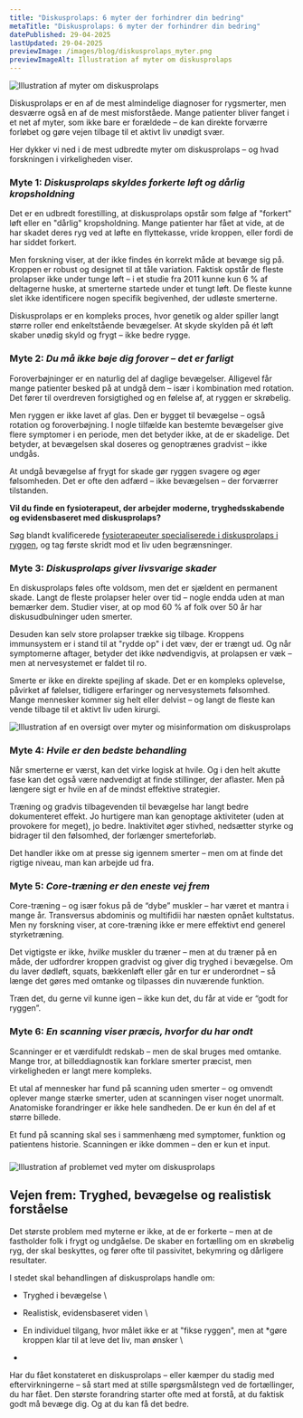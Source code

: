 ```yaml
---
title: "Diskusprolaps: 6 myter der forhindrer din bedring"
metaTitle: "Diskusprolaps: 6 myter der forhindrer din bedring"
datePublished: 29-04-2025
lastUpdated: 29-04-2025
previewImage: /images/blog/diskusprolaps_myter.png
previewImageAlt: Illustration af myter om diskusprolaps
---
```


![Illustration af myter om diskusprolaps](/images/blog/diskusprolaps_myter.png)


Diskusprolaps er en af de mest almindelige diagnoser for rygsmerter, men desværre også en af de mest misforståede. Mange patienter bliver fanget i et net af myter, som ikke bare er forældede – de kan direkte forværre forløbet og gøre vejen tilbage til et aktivt liv unødigt svær.

Her dykker vi ned i de mest udbredte myter om diskusprolaps – og hvad forskningen i virkeligheden viser.


### **Myte 1: *Diskusprolaps skyldes forkerte løft og dårlig kropsholdning***

Det er en udbredt forestilling, at diskusprolaps opstår som følge af "forkert" løft eller en "dårlig" kropsholdning. Mange patienter har fået at vide, at de har skadet deres ryg ved at løfte en flyttekasse, vride kroppen, eller fordi de har siddet forkert.

Men forskning viser, at der ikke findes én korrekt måde at bevæge sig på. Kroppen er robust og designet til at tåle variation. Faktisk opstår de fleste prolapser ikke under tunge løft – i et studie fra 2011 kunne kun 6 % af deltagerne huske, at smerterne startede under et tungt løft. De fleste kunne slet ikke identificere nogen specifik begivenhed, der udløste smerterne.

Diskusprolaps er en kompleks proces, hvor genetik og alder spiller langt større roller end enkeltstående bevægelser. At skyde skylden på ét løft skaber unødig skyld og frygt – ikke bedre rygge.


### **Myte 2: *Du må ikke bøje dig forover – det er farligt***

Foroverbøjninger er en naturlig del af daglige bevægelser. Alligevel får mange patienter besked på at undgå dem – især i kombination med rotation. Det fører til overdreven forsigtighed og en følelse af, at ryggen er skrøbelig.

Men ryggen er ikke lavet af glas. Den er bygget til bevægelse – også rotation og foroverbøjning. I nogle tilfælde kan bestemte bevægelser give flere symptomer i en periode, men det betyder ikke, at de er skadelige. Det betyder, at bevægelsen skal doseres og genoptrænes gradvist – ikke undgås.

At undgå bevægelse af frygt for skade gør ryggen svagere og øger følsomheden. Det er ofte den adfærd – ikke bevægelsen – der forværrer tilstanden.

**Vil du finde en fysioterapeut, der arbejder moderne, tryghedsskabende og evidensbaseret med diskusprolaps?**

Søg blandt kvalificerede [fysioterapeuter specialiserede i diskusprolaps i ryggen](https://www.fysfinder.dk/find/fysioterapeut/danmark/discusprolaps-i-ryggen), og tag første skridt mod et liv uden begrænsninger.


### **Myte 3: *Diskusprolaps giver livsvarige skader***

En diskusprolaps føles ofte voldsom, men det er sjældent en permanent skade. Langt de fleste prolapser heler over tid – nogle endda uden at man bemærker dem. Studier viser, at op mod 60 % af folk over 50 år har diskusudbulninger uden smerter.

Desuden kan selv store prolapser trække sig tilbage. Kroppens immunsystem er i stand til at "rydde op" i det væv, der er trængt ud. Og når symptomerne aftager, betyder det ikke nødvendigvis, at prolapsen er væk – men at nervesystemet er faldet til ro.

Smerte er ikke en direkte spejling af skade. Det er en kompleks oplevelse, påvirket af følelser, tidligere erfaringer og nervesystemets følsomhed. Mange mennesker kommer sig helt eller delvist – og langt de fleste kan vende tilbage til et aktivt liv uden kirurgi.


![Illustration af en oversigt over myter og misinformation om diskusprolaps](/images/blog/discusprolaps_myter_oversigt.png)



### **Myte 4: *Hvile er den bedste behandling***

Når smerterne er værst, kan det virke logisk at hvile. Og i den helt akutte fase kan det også være nødvendigt at finde stillinger, der aflaster. Men på længere sigt er hvile en af de mindst effektive strategier.

Træning og gradvis tilbagevenden til bevægelse har langt bedre dokumenteret effekt. Jo hurtigere man kan genoptage aktiviteter (uden at provokere for meget), jo bedre. Inaktivitet øger stivhed, nedsætter styrke og bidrager til den følsomhed, der forlænger smerteforløb.

Det handler ikke om at presse sig igennem smerter – men om at finde det rigtige niveau, man kan arbejde ud fra.


### **Myte 5: *Core-træning er den eneste vej frem***

Core-træning – og især fokus på de “dybe” muskler – har været et mantra i mange år. Transversus abdominis og multifidii har næsten opnået kultstatus. Men ny forskning viser, at core-træning ikke er mere effektivt end generel styrketræning.

Det vigtigste er ikke, *hvilke* muskler du træner – men at du træner på en måde, der udfordrer kroppen gradvist og giver dig tryghed i bevægelse. Om du laver dødløft, squats, bækkenløft eller går en tur er underordnet – så længe det gøres med omtanke og tilpasses din nuværende funktion.

Træn det, du gerne vil kunne igen – ikke kun det, du får at vide er “godt for ryggen”.


### **Myte 6: *En scanning viser præcis, hvorfor du har ondt***

Scanninger er et værdifuldt redskab – men de skal bruges med omtanke. Mange tror, at billeddiagnostik kan forklare smerter præcist, men virkeligheden er langt mere kompleks.

Et utal af mennesker har fund på scanning uden smerter – og omvendt oplever mange stærke smerter, uden at scanningen viser noget unormalt. Anatomiske forandringer er ikke hele sandheden. De er kun én del af et større billede.

Et fund på scanning skal ses i sammenhæng med symptomer, funktion og patientens historie. Scanningen er ikke dommen – den er kun et input.


### 


![Illustration af problemet ved myter om diskusprolaps](/images/blog/diskusprolaps_myter_isbjerg.png)



## **Vejen frem: Tryghed, bevægelse og realistisk forståelse**

Det største problem med myterne er ikke, at de er forkerte – men at de fastholder folk i frygt og undgåelse. De skaber en fortælling om en skrøbelig ryg, der skal beskyttes, og fører ofte til passivitet, bekymring og dårligere resultater.

I stedet skal behandlingen af diskusprolaps handle om:



* Tryghed i bevægelse \

* Realistisk, evidensbaseret viden \

* En individuel tilgang, hvor målet ikke er at "fikse ryggen", men at *gøre kroppen klar til at leve det liv, man ønsker \
*

Har du fået konstateret en diskusprolaps – eller kæmper du stadig med eftervirkningerne – så start med at stille spørgsmålstegn ved de fortællinger, du har fået. Den største forandring starter ofte med at forstå, at du faktisk godt må bevæge dig. Og at du kan få det bedre.
